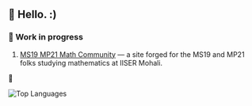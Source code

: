 ## :wave: Hello. :)

### 🔭 Work in progress

1. [MS19 MP21 Math Community](https://ms19mp21math.github.io) &mdash; a site forged for the MS19 and MP21 folks studying mathematics at IISER Mohali.

🌱

![Top Languages](https://github-readme-stats.vercel.app/api/top-langs/?username=ronaldmangang&layout=compact&theme=dark)


<!-- ![Github stats](https://github-readme-stats.vercel.app/api?username=ronaldmangang)

**ronaldmangang/ronaldmangang** is a ✨ _special_ ✨ repository because its `README.md` (this file) appears on your GitHub profile.

Here are some ideas to get you started:

- 🔭 I’m currently working on ...
- 🌱 I’m currently learning ...
- 👯 I’m looking to collaborate on ...
- 🤔 I’m looking for help with ...
- 💬 Ask me about ...
- 📫 How to reach me: ...
- 😄 Pronouns: ...
- ⚡ Fun fact: ...
-->
